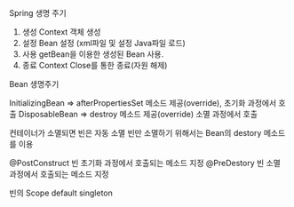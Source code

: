 Spring 생명 주기
1. 생성
    Context 객체 생성
2. 설정
    Bean 설정 (xml파일 및 설정 Java파일 로드)
3. 사용
    getBean을 이용한 생성된 Bean 사용.
4. 종료
    Context Close를 통한 종료(자원 해제)


Bean 생명주기

InitializingBean => afterPropertiesSet 메소드 제공(override), 초기화 과정에서 호출
DisposableBean => destroy 메소드 제공(override)
소멸 과정에서 호출

컨테이너가 소멸되면 빈은 자동 소멸
빈만 소멸하기 위해서는 Bean의 destory 메소드를 이용


@PostConstruct
빈 초기화 과정에서 호출되는 메소드 지정
@PreDestory
빈 소멸 과정에서 호출되는 메소드 지정

빈의 Scope
default singleton
